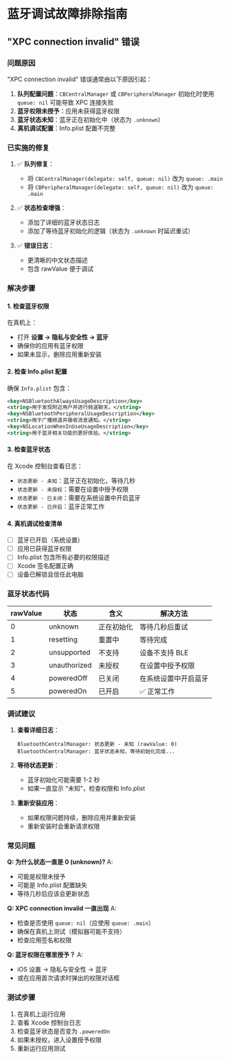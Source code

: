 # 蓝牙调试故障排除指南

## "XPC connection invalid" 错误

### 问题原因

"XPC connection invalid" 错误通常由以下原因引起：

1. **队列配置问题**：`CBCentralManager` 或 `CBPeripheralManager` 初始化时使用 `queue: nil` 可能导致 XPC 连接失败
2. **蓝牙权限未授予**：应用未获得蓝牙权限
3. **蓝牙状态未知**：蓝牙正在初始化中（状态为 `.unknown`）
4. **真机调试配置**：Info.plist 配置不完整

### 已实施的修复

1. ✅ **队列修复**：
   - 将 `CBCentralManager(delegate: self, queue: nil)` 改为 `queue: .main`
   - 将 `CBPeripheralManager(delegate: self, queue: nil)` 改为 `queue: .main`

2. ✅ **状态检查增强**：
   - 添加了详细的蓝牙状态日志
   - 添加了等待蓝牙初始化的逻辑（状态为 `.unknown` 时延迟重试）

3. ✅ **错误日志**：
   - 更清晰的中文状态描述
   - 包含 rawValue 便于调试

### 解决步骤

#### 1. 检查蓝牙权限

在真机上：
- 打开 **设置 → 隐私与安全性 → 蓝牙**
- 确保你的应用有蓝牙权限
- 如果未显示，删除应用重新安装

#### 2. 检查 Info.plist 配置

确保 `Info.plist` 包含：
```xml
<key>NSBluetoothAlwaysUsageDescription</key>
<string>用于发现附近用户并进行频道聊天。</string>
<key>NSBluetoothPeripheralUsageDescription</key>
<string>用于广播频道并接收消息通知。</string>
<key>NSLocationWhenInUseUsageDescription</key>
<string>用于蓝牙相关功能的更好体验。</string>
```

#### 3. 检查蓝牙状态

在 Xcode 控制台查看日志：
- `状态更新 - 未知`：蓝牙正在初始化，等待几秒
- `状态更新 - 未授权`：需要在设置中授予权限
- `状态更新 - 已关闭`：需要在系统设置中开启蓝牙
- `状态更新 - 已开启`：蓝牙正常工作

#### 4. 真机调试检查清单

- [ ] 蓝牙已开启（系统设置）
- [ ] 应用已获得蓝牙权限
- [ ] Info.plist 包含所有必要的权限描述
- [ ] Xcode 签名配置正确
- [ ] 设备已解锁且信任此电脑

### 蓝牙状态代码

| rawValue | 状态 | 含义 | 解决方法 |
|----------|------|------|----------|
| 0 | unknown | 正在初始化 | 等待几秒后重试 |
| 1 | resetting | 重置中 | 等待完成 |
| 2 | unsupported | 不支持 | 设备不支持 BLE |
| 3 | unauthorized | 未授权 | 在设置中授予权限 |
| 4 | poweredOff | 已关闭 | 在系统设置中开启蓝牙 |
| 5 | poweredOn | 已开启 | ✅ 正常工作 |

### 调试建议

1. **查看详细日志**：
   ```
   BluetoothCentralManager: 状态更新 - 未知 (rawValue: 0)
   BluetoothCentralManager: 蓝牙状态未知，等待初始化完成...
   ```

2. **等待状态更新**：
   - 蓝牙初始化可能需要 1-2 秒
   - 如果一直显示 "未知"，检查权限和 Info.plist

3. **重新安装应用**：
   - 如果权限问题持续，删除应用并重新安装
   - 重新安装时会重新请求权限

### 常见问题

**Q: 为什么状态一直是 0 (unknown)?**
A: 
- 可能是权限未授予
- 可能是 Info.plist 配置缺失
- 等待几秒后应该会更新状态

**Q: XPC connection invalid 一直出现**
A:
- 检查是否使用 `queue: nil`（应使用 `queue: .main`）
- 确保在真机上测试（模拟器可能不支持）
- 检查应用签名和权限

**Q: 蓝牙权限在哪里授予？**
A:
- iOS 设置 → 隐私与安全性 → 蓝牙
- 或在应用首次请求时弹出的权限对话框

### 测试步骤

1. 在真机上运行应用
2. 查看 Xcode 控制台日志
3. 检查蓝牙状态是否变为 `.poweredOn`
4. 如果未授权，进入设置授予权限
5. 重新运行应用测试

